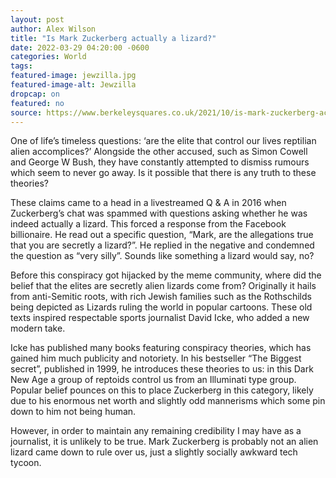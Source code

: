 ```yaml
---
layout: post
author: Alex Wilson 
title: "Is Mark Zuckerberg actually a lizard?"
date: 2022-03-29 04:20:00 -0600
categories: World  
tags: 
featured-image: jewzilla.jpg
featured-image-alt: Jewzilla
dropcap: on 
featured: no 
source: https://www.berkeleysquares.co.uk/2021/10/is-mark-zuckerberg-actually-a-lizard/ 
---
```

One of life’s timeless questions: ‘are the elite that control our lives reptilian alien accomplices?’ Alongside the other accused, such as Simon Cowell and George W Bush, they have constantly attempted to dismiss rumours which seem to never go away. Is it possible that there is any truth to these theories?

These claims came to a head in a livestreamed Q & A in 2016 when Zuckerberg’s chat was spammed with questions asking whether he was indeed actually a lizard. This forced a response from the Facebook billionaire. He read out a specific question, “Mark, are the allegations true that you are secretly a lizard?”. He replied in the negative and condemned the question as “very silly”. Sounds like something a lizard would say, no?

Before this conspiracy got hijacked by the meme community, where did the belief that the elites are secretly alien lizards come from? Originally it hails from anti-Semitic roots, with rich Jewish families such as the Rothschilds being depicted as Lizards ruling the world in popular cartoons. These old texts inspired respectable sports journalist David Icke, who added a new modern take.

Icke has published many books featuring conspiracy theories, which has gained him much publicity and notoriety. In his bestseller “The Biggest secret”, published in 1999, he introduces these theories to us: in this Dark New Age a group of reptoids control us from an Illuminati type group. Popular belief pounces on this to place Zuckerberg in this category, likely due to his enormous net worth and slightly odd mannerisms which some pin down to him not being human.

However, in order to maintain any remaining credibility I may have as a journalist, it is unlikely to be true. Mark Zuckerberg is probably not an alien lizard came down to rule over us, just a slightly socially awkward tech tycoon.



